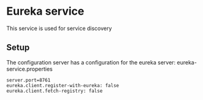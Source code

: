 # Eureka service
This service is used for service discovery

## Setup
The configuration server has a configuration for the eureka server: eureka-service.properties
```
server.port=8761
eureka.client.register-with-eureka: false
eureka.client.fetch-registry: false
```